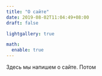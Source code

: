 ```yaml
---
title: "О сайте"
date: 2019-08-02T11:04:49+08:00
draft: false

lightgallery: true

math:
  enable: true
---
```


Здесь мы напишем о сайте. Потом
